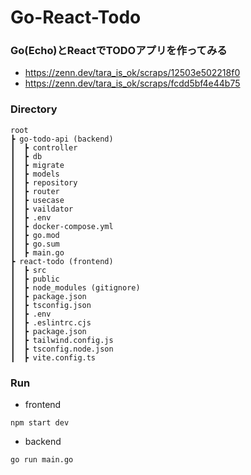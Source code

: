 # Go-React-Todo
### Go(Echo)とReactでTODOアプリを作ってみる
- <https://zenn.dev/tara_is_ok/scraps/12503e502218f0>
- <https://zenn.dev/tara_is_ok/scraps/fcdd5bf4e44b75>

### Directory
```
root
┣ go-todo-api (backend)
┃  ┣ controller
┃  ┣ db
┃  ┣ migrate
┃  ┣ models
┃  ┣ repository
┃  ┣ router
┃  ┣ usecase
┃  ┣ vaildator
┃  ┣ .env
┃  ┣ docker-compose.yml
┃  ┣ go.mod
┃  ┣ go.sum
┃  ┣ main.go
┣ react-todo (frontend)
┃  ┣ src
┃  ┣ public
┃  ┣ node_modules (gitignore)
┃  ┣ package.json
┃  ┣ tsconfig.json
┃  ┣ .env
┃  ┣ .eslintrc.cjs
┃  ┣ package.json
┃  ┣ tailwind.config.js
┃  ┣ tsconfig.node.json
┃  ┣ vite.config.ts
```

### Run
- frontend
```
npm start dev
```
- backend
```
go run main.go
```
